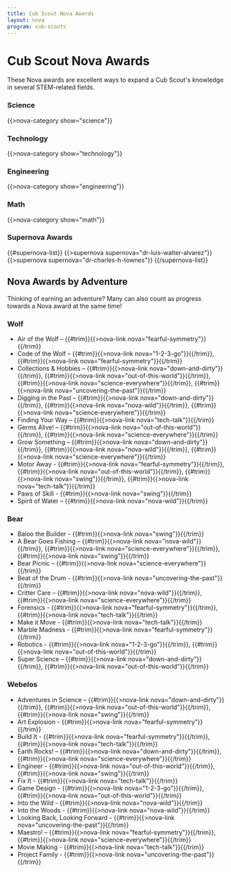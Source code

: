 ```yaml
---
title: Cub Scout Nova Awards
layout: nova
program: cub-scouts
---
```


# Cub Scout Nova Awards

These Nova awards are excellent ways to expand a Cub Scout's knowledge in several STEM-related fields.

### Science

{{>nova-category show="science"}}

### Technology

{{>nova-category show="technology"}}

### Engineering

{{>nova-category show="engineering"}}

### Math

{{>nova-category show="math"}}

### Supernova Awards

{{#supernova-list}}
{{>supernova supernova="dr-luis-walter-alvarez"}}
{{>supernova supernova="dr-charles-h-townes"}}
{{/supernova-list}}

## Nova Awards by Adventure

Thinking of earning an adventure? Many can also count as progress towards a Nova award at the same time!

### Wolf

* Air of the Wolf – {{#trim}}{{>nova-link nova="fearful-symmetry"}}{{/trim}}
* Code of the Wolf – {{#trim}}{{>nova-link nova="1-2-3-go"}}{{/trim}}, {{#trim}}{{>nova-link nova="fearful-symmetry"}}{{/trim}}
* Collections & Hobbies – {{#trim}}{{>nova-link nova="down-and-dirty"}}{{/trim}}, {{#trim}}{{>nova-link nova="out-of-this-world"}}{{/trim}}, {{#trim}}{{>nova-link nova="science-everywhere"}}{{/trim}}, {{#trim}}{{>nova-link nova="uncovering-the-past"}}{{/trim}}
* Digging in the Past – {{#trim}}{{>nova-link nova="down-and-dirty"}}{{/trim}}, {{#trim}}{{>nova-link nova="nova-wild"}}{{/trim}}, {{#trim}}{{>nova-link nova="science-everywhere"}}{{/trim}}
* Finding Your Way – {{#trim}}{{>nova-link nova="tech-talk"}}{{/trim}}
* Germs Alive! – {{#trim}}{{>nova-link nova="out-of-this-world"}}{{/trim}}, {{#trim}}{{>nova-link nova="science-everywhere"}}{{/trim}}
* Grow Something – {{#trim}}{{>nova-link nova="down-and-dirty"}}{{/trim}}, {{#trim}}{{>nova-link nova="nova-wild"}}{{/trim}}, {{#trim}}{{>nova-link nova="science-everywhere"}}{{/trim}}
* Motor Away - {{#trim}}{{>nova-link nova="fearful-symmetry"}}{{/trim}}, {{#trim}}{{>nova-link nova="out-of-this-world"}}{{/trim}}, {{#trim}}{{>nova-link nova="swing"}}{{/trim}}, {{#trim}}{{>nova-link nova="tech-talk"}}{{/trim}}
* Paws of Skill - {{#trim}}{{>nova-link nova="swing"}}{{/trim}}
* Spirit of Water – {{#trim}}{{>nova-link nova="nova-wild"}}{{/trim}}

### Bear

* Baloo the Builder - {{#trim}}{{>nova-link nova="swing"}}{{/trim}}
* A Bear Goes Fishing – {{#trim}}{{>nova-link nova="nova-wild"}}{{/trim}}, {{#trim}}{{>nova-link nova="science-everywhere"}}{{/trim}}, {{#trim}}{{>nova-link nova="swing"}}{{/trim}}
* Bear Picnic – {{#trim}}{{>nova-link nova="science-everywhere"}}{{/trim}}
* Beat of the Drum - {{#trim}}{{>nova-link nova="uncovering-the-past"}}{{/trim}}
* Critter Care – {{#trim}}{{>nova-link nova="nova-wild"}}{{/trim}}, {{#trim}}{{>nova-link nova="science-everywhere"}}{{/trim}}
* Forensics - {{#trim}}{{>nova-link nova="fearful-symmetry"}}{{/trim}}, {{#trim}}{{>nova-link nova="tech-talk"}}{{/trim}}
* Make it Move - {{#trim}}{{>nova-link nova="tech-talk"}}{{/trim}}
* Marble Madness - {{#trim}}{{>nova-link nova="fearful-symmetry"}}{{/trim}}
* Robotics - {{#trim}}{{>nova-link nova="1-2-3-go"}}{{/trim}}, {{#trim}}{{>nova-link nova="out-of-this-world"}}{{/trim}}
* Super Science – {{#trim}}{{>nova-link nova="down-and-dirty"}}{{/trim}}, {{#trim}}{{>nova-link nova="out-of-this-world"}}{{/trim}}

### Webelos

* Adventures in Science – {{#trim}}{{>nova-link nova="down-and-dirty"}}{{/trim}}, {{#trim}}{{>nova-link nova="out-of-this-world"}}{{/trim}}, {{#trim}}{{>nova-link nova="swing"}}{{/trim}}
* Art Explosion - {{#trim}}{{>nova-link nova="fearful-symmetry"}}{{/trim}}
* Build It - {{#trim}}{{>nova-link nova="fearful-symmetry"}}{{/trim}}, {{#trim}}{{>nova-link nova="tech-talk"}}{{/trim}}
* Earth Rocks! – {{#trim}}{{>nova-link nova="down-and-dirty"}}{{/trim}}, {{#trim}}{{>nova-link nova="science-everywhere"}}{{/trim}}
* Engineer - {{#trim}}{{>nova-link nova="out-of-this-world"}}{{/trim}}, {{#trim}}{{>nova-link nova="swing"}}{{/trim}}
* Fix It - {{#trim}}{{>nova-link nova="tech-talk"}}{{/trim}}
* Game Design - {{#trim}}{{>nova-link nova="1-2-3-go"}}{{/trim}}, {{#trim}}{{>nova-link nova="out-of-this-world"}}{{/trim}}
* Into the Wild - {{#trim}}{{>nova-link nova="nova-wild"}}{{/trim}}
* Into the Woods - {{#trim}}{{>nova-link nova="nova-wild"}}{{/trim}}
* Looking Back, Looking Forward - {{#trim}}{{>nova-link nova="uncovering-the-past"}}{{/trim}}
* Maestro! – {{#trim}}{{>nova-link nova="fearful-symmetry"}}{{/trim}}, {{#trim}}{{>nova-link nova="science-everywhere"}}{{/trim}}
* Movie Making - {{#trim}}{{>nova-link nova="tech-talk"}}{{/trim}}
* Project Family - {{#trim}}{{>nova-link nova="uncovering-the-past"}}{{/trim}}
